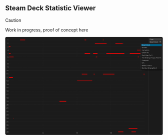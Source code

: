 ## Steam Deck Statistic Viewer
> [!CAUTION]
> Work in progress, proof of concept here

![Screenshot](./res/image.png)
